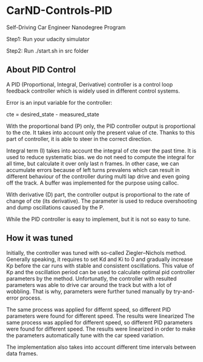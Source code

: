 # CarND-Controls-PID
Self-Driving Car Engineer Nanodegree Program

Step1: Run your udacity simulator

Step2: Run ./start.sh in src folder


## About PID Control

A PID (Proportional, Integral, Derivative) controller is a control loop feedback controller which is widely used in different control systems.

Error is an input variable for the controller:

cte = desired_state - measured_state

With the proportional band (P) only, the PID controller output is proportional to the cte. It takes into account only the present value of cte. Thanks to this part of controller, it is able to steer in the correct direction.

Integral term (I) takes into account the integral of cte over the past time. It is used to reduce systematic bias. we do not need to compute the integral for all time, but calculate it over only last n frames. In other case, we can accumulate errors because of left turns prevalens which can result in different behaviour of the controller during multi lap drive and even going off the track. A buffer was implemented for the purpose using calloc.

With derivative (D) part, the controller output is proportional to the rate of change of cte (its derivative). The parameter is used to reduce overshooting and dump oscillations caused by the P.

While the PID controller is easy to implement, but it is not so easy to tune.

## How it was tuned

Initially, the controller was tuned with so-called Ziegler–Nichols method. Generally speaking, it requires to set Kd and Ki to 0 and gradually increase Kp before the car runs with stable and consistent oscillations. This value of Kp and the oscillation period can be used to calculate optimal pid controller parameters by the method. Unfortunatly, the controller with resulted parameters was able to drive car around the track but with a lot of wobbling. That is why, parameters were further tuned manually by try-and-error process.

The same process was applied for differnt speed, so different PID parameters were found for different speed. The results were linearized The same process was applied for different speed, so different PID parameters were found for different speed. The results were linearized in order to make the parameters automatically tune with the car speed variation.

The implementation also takes into account different time intervals between data frames.

